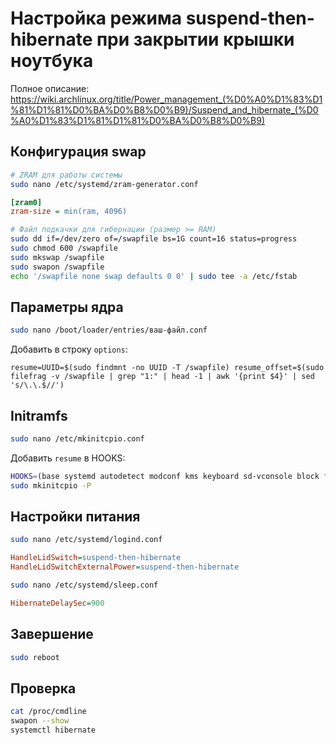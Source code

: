 # Настройка режима suspend-then-hibernate при закрытии крышки ноутбука
Полное описание: https://wiki.archlinux.org/title/Power_management_(%D0%A0%D1%83%D1%81%D1%81%D0%BA%D0%B8%D0%B9)/Suspend_and_hibernate_(%D0%A0%D1%83%D1%81%D1%81%D0%BA%D0%B8%D0%B9)

## Конфигурация swap
```bash
# ZRAM для работы системы
sudo nano /etc/systemd/zram-generator.conf
```
```ini
[zram0]
zram-size = min(ram, 4096)
```

```bash
# Файл подкачки для гибернации (размер >= RAM)
sudo dd if=/dev/zero of=/swapfile bs=1G count=16 status=progress
sudo chmod 600 /swapfile
sudo mkswap /swapfile
sudo swapon /swapfile
echo '/swapfile none swap defaults 0 0' | sudo tee -a /etc/fstab
```

## Параметры ядра
```bash
sudo nano /boot/loader/entries/ваш-файл.conf
```
Добавить в строку `options`:
```
resume=UUID=$(sudo findmnt -no UUID -T /swapfile) resume_offset=$(sudo filefrag -v /swapfile | grep "1:" | head -1 | awk '{print $4}' | sed 's/\.\.$//')
```

## Initramfs
```bash
sudo nano /etc/mkinitcpio.conf
```
Добавить `resume` в HOOKS:
```bash
HOOKS=(base systemd autodetect modconf kms keyboard sd-vconsole block filesystems resume fsck)
sudo mkinitcpio -P
```

## Настройки питания
```bash
sudo nano /etc/systemd/logind.conf
```
```ini
HandleLidSwitch=suspend-then-hibernate
HandleLidSwitchExternalPower=suspend-then-hibernate
```

```bash
sudo nano /etc/systemd/sleep.conf
```
```ini
HibernateDelaySec=900
```

## Завершение
```bash
sudo reboot
```

## Проверка
```bash
cat /proc/cmdline
swapon --show
systemctl hibernate
```
